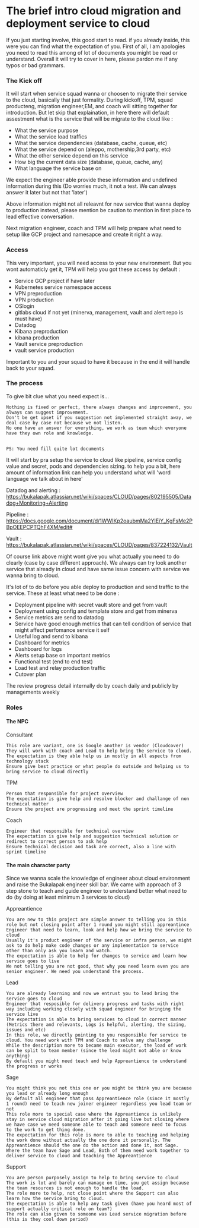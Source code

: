 # The brief intro cloud migration and deployment service to cloud

If you just starting involve, this good start to read. if you already inside, this were you can find what the expectation of you.
First of all, I am apologies you need to read this among of lot of documents you might be read or understand.
Overall it will try to cover in here, please pardon me if any typos or bad grammars.


### The Kick off
It will start when service squad wanna or choosen to migrate their service to the cloud, basically that just formality.
During kickoff, TPM, squad producteng, migration engineer,EM, and coach will sitting together for introduction. But let skip that explaination, in here
there will default assestment what is the service that will be migrate to the cloud like :
- What the service purpose
- What the service load traffics
- What the service dependencies (database, cache, queue, etc)
- What the service depend on (aleppo, mothership,3rd party, etc)
- What the other service depend on this service 
- How big the current data size (database, queue, cache, any)
- What language the service base on

We expect the engineer able provide these information and undefined information during this
(Do worries much, it not a test. We can always answer it later but not that 'later')


Above information might not all releavnt for new service that wanna deploy to production instead,
please mention be caution to mention in first place to lead effective conversation.

Next migration engineer, coach and TPM will help prepare what need to setup like GCP project and namesapce and create it right a way.


### Access
This very important, you will need access to your new environment. But you wont automaticly get it, TPM will help you got these access by default :
- Service GCP project if have later
- Kubernetes service namespace access
- VPN preproduction
- VPN production
- OSlogin
- gitlabs cloud if not yet (minerva, management, vault and alert repo is must have)
- Datadog
- Kibana preproduction
- kibana production
- Vault service preproduction
- vault service production

Important to you and your squad to have it because in the end it will handle back to your squad.


### The process

To give bit clue what you need expect is...

```
Nothing is fixed or perfect, there always changes and improvement, you always can suggest improvement.
Don't be get upset if you suggestion not implemented straight away, we deal case by case not because we not listen.
No one have an answer for everything, we work as team which everyone have they own role and knowledge.


PS: You need fill quite lot documents
```


It will start by pra setup the service to cloud like pipeline, service config value and secret, pods and dependencies sizing.
to help you a bit, here amount of information link can help you understand what will 'word language we talk about in here'

Datadog and alerting : https://bukalapak.atlassian.net/wiki/spaces/CLOUD/pages/802195505/Datadog+Monitoring+Alerting

Pipeline : https://docs.google.com/document/d/1WWIKp2oaubmMa2YlEiY_KgFsMe2PBpOEEPCPTQhF4XM/edit#

Vault : https://bukalapak.atlassian.net/wiki/spaces/CLOUD/pages/837224132/Vault

Of course link above might wont give you what actually you need to do clearly (case by case different approach).
We always can try look another service that already in cloud and have same issue concern with service we wanna bring to cloud.

It's lot of to do before you able deploy to production and send traffic to the service. These at least what need to be done :
- Deployment pipeline with secret vault store and get from vault
- Deployment using config and template store and get from minerva
- Service metrics are send to datadog
- Service have good enough metrics that can tell condition of service that might affect perfomance service it self
- Useful log and send to kibana
- Dashboard for metrics
- Dashboard for logs
- Alerts setup base on important metrics
- Functional test (end to end test)
- Load test and relay production traffic
- Cutover plan

The review progress detail internally do by coach daily and publicly by managements weekly 



### Roles

#### The NPC

Consultant

```
This role are variant, one is Google another is vendor (Cloudcover)
They will work with coach and Lead to help bring the service to cloud.
The expectation is they able help us in mostly in all aspects from technology stack
Ensure give best practice or what people do outside and helping us to bring service to cloud directly
```

TPM

```
Person that responsible for project overview
The expectation is give help and resolve blocker and challange of non technical matter
Ensure the project are progressing and meet the sprint timeline
```

Coach 

```
Engineer that responsible for technical overview
The expectation is give help and suggestion technical solution or redirect to correct person to ask help
Ensure technical decision and task are correct, also a line with sprint timeline
```


#### The main character party

Since we wanna scale the knowledge of engineer about cloud environment and raise the Bukalapak engineer skill bar.
We came with approach of 3 step stone to teach and guide engineer to understand better what need to do (by doing at least minimum 3 services to cloud)


Appreantience

```
You are new to this project are simple answer to telling you in this role but not closing point after 1 round you might still appreantince
Engineer that need to learn, look and help how we bring the service to cloud
Usually it's product engineer of the service or infra person, we might ask to do help make code changes or any implementation to service other than only ask you learn and watch.
The expectation is able to help for changes to service and learn how service goes to live 
We not telling you are not good, that why you need learn even you are senior engineer. We need you understand the process.
```


Lead

```
You are already learning and now we entrust you to lead bring the service goes to cloud
Engineer that resposible for delivery progress and tasks with right way including working closely with squad engineer for bringing the service live
The expectation is able to bring services to cloud in correct manner (Metrics there and relevants, Logs is helpful, alerting, the sizing, issues and etc)
In this role, we directly pointing to you responsible for service to cloud. You need work with TPM and Coach to solve any challenge
While the description more to became main executor, the load of work can be split to team member (since the lead might not able or know anything)
By default you might need teach and help Appreantience to understand the progress or works
```


Sage

```
You might think you not this one or you might be think you are because you lead or already long enough
By default all engineer that pass Appreantience role (since it mostly 1 round) need to teach new joiner engineer regardless you lead team or not
This role more to special case where the Appreantience is unlikely stay in service cloud migration after it going live but closing where we have case we need someone able to teach and someone need to focus to the work to get thing done.
The expectation for this role is more to able to teaching and helping the work done without actually the one done it personally. The Appreantience should the one do the action and done it, not Sage.
Where the team have Sage and Lead, Both of them need work together to deliver service to cloud and teaching the Appreantience
```


Support

```
You are person purposely assign to help to bring service to cloud
The work is lot and barely can manage on time, you get assign because the team resources is not enough to handle the load.
The role more to help, not close point where the Support can also learn how the service bring to cloud.
The expectation is able to help any task given (have you heard most of support actually critical role on team?)
The role can also given to someone was Lead service migration before (this is they cool down period)
```

